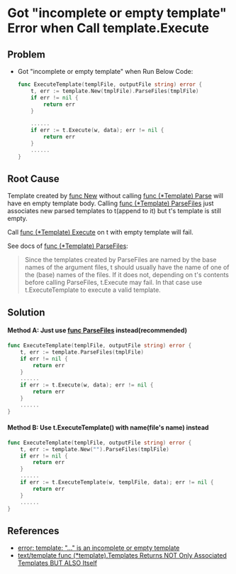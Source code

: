 # Got "incomplete or empty template" Error when Call template.Execute

## Problem
* Got "incomplete or empty template" when Run Below Code:

  ```go
  func ExecuteTemplate(templFile, outputFile string) error {
      t, err := template.New(tmplFile).ParseFiles(tmplFile)
      if err != nil {
          return err
      }

      ......
      if err := t.Execute(w, data); err != nil {
          return err
      }
      ......
  }
  ```

## Root Cause
Template created by [func New](https://pkg.go.dev/text/template#New) without calling [func (*Template) Parse](https://pkg.go.dev/text/template#Template.Parse) will have en empty template body.
Calling [func (*Template) ParseFiles](https://pkg.go.dev/text/template#Template.ParseFiles) just associates new parsed templates to t(append to it) but t's template is still empty.

Call [func (*Template) Execute](https://pkg.go.dev/text/template#Template.Execute) on t with empty template will fail. 

See docs of [func (*Template) ParseFiles](https://pkg.go.dev/text/template#Template.ParseFiles):

> Since the templates created by ParseFiles are named by the base names of the argument files, t should usually have the name of one of the (base) names of the files. If it does not, depending on t's contents before calling ParseFiles, t.Execute may fail. In that case use t.ExecuteTemplate to execute a valid template.

## Solution
#### Method A: Just use [func ParseFiles](https://pkg.go.dev/text/template#ParseFiles) instead(recommended)

```go
func ExecuteTemplate(templFile, outputFile string) error {
    t, err := template.ParseFiles(tmplFile)
    if err != nil {
        return err
    }
    ......
    if err := t.Execute(w, data); err != nil {
        return err
    }
    ......
}
```


#### Method B: Use t.ExecuteTemplate() with name(file's name) instead
```go
func ExecuteTemplate(templFile, outputFile string) error {
    t, err := template.New("").ParseFiles(tmplFile)
    if err != nil {
        return err
    }
    ......
    if err := t.ExecuteTemplate(w, templFile, data); err != nil {
        return err
    }
    ......
}
```

## References
* [error: template: "..." is an incomplete or empty template](https://stackoverflow.com/questions/49043292/error-template-is-an-incomplete-or-empty-template)
* [text/template func (*template).Templates Returns NOT Only Associated Templates BUT ALSO Itself](https://github.com/northbright/Notes/blob/master/Golang/template/html-template-templates-returns-not-only-associated-templates-but-also-itself.md)
